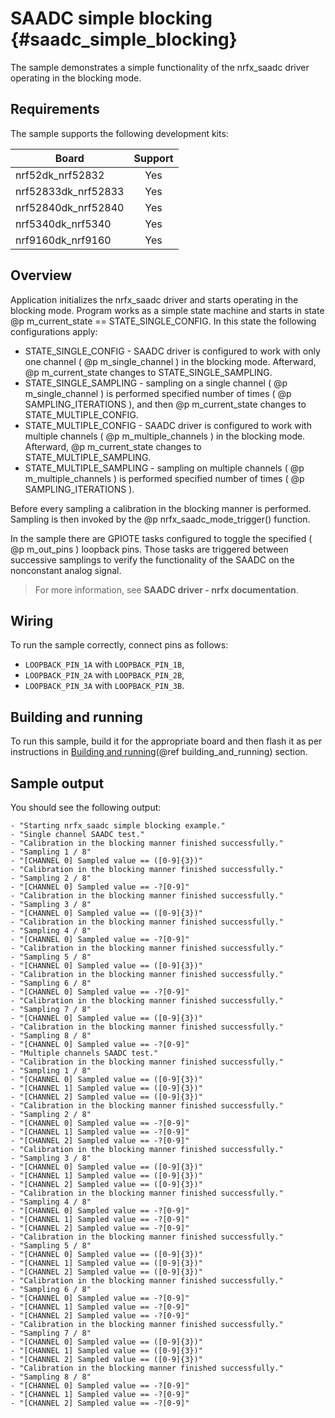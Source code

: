 # SAADC simple blocking {#saadc_simple_blocking}

The sample demonstrates a simple functionality of the nrfx_saadc driver operating in the blocking mode.

## Requirements

The sample supports the following development kits:

| **Board**           | **Support** |
|---------------------|:-----------:|
| nrf52dk_nrf52832    |     Yes     |
| nrf52833dk_nrf52833 |     Yes     |
| nrf52840dk_nrf52840 |     Yes     |
| nrf5340dk_nrf5340   |     Yes     |
| nrf9160dk_nrf9160   |     Yes     |
## Overview

Application initializes the nrfx_saadc driver and starts operating in the blocking mode.
Program works as a simple state machine and starts in state @p m_current_state == STATE_SINGLE_CONFIG.
In this state the following configurations apply:
- STATE_SINGLE_CONFIG - SAADC driver is configured to work with only one channel ( @p m_single_channel ) in the blocking mode.
  Afterward, @p m_current_state changes to STATE_SINGLE_SAMPLING.
- STATE_SINGLE_SAMPLING - sampling on a single channel ( @p m_single_channel ) is performed specified number of times ( @p SAMPLING_ITERATIONS ), and then @p m_current_state changes to STATE_MULTIPLE_CONFIG.
- STATE_MULTIPLE_CONFIG - SAADC driver is configured to work with multiple channels ( @p m_multiple_channels ) in the blocking mode.
  Afterward, @p m_current_state changes to STATE_MULTIPLE_SAMPLING.
- STATE_MULTIPLE_SAMPLING - sampling on multiple channels ( @p m_multiple_channels ) is performed specified number of times ( @p SAMPLING_ITERATIONS ).

Before every sampling a calibration in the blocking manner is performed.
Sampling is then invoked by the @p nrfx_saadc_mode_trigger() function.

In the sample there are GPIOTE tasks configured to toggle the specified ( @p m_out_pins ) loopback pins.
Those tasks are triggered between successive samplings to verify the functionality of the SAADC on the nonconstant analog signal.

> For more information, see **SAADC driver - nrfx documentation**.

## Wiring

To run the sample correctly, connect pins as follows:
* `LOOPBACK_PIN_1A` with `LOOPBACK_PIN_1B`,
* `LOOPBACK_PIN_2A` with `LOOPBACK_PIN_2B`,
* `LOOPBACK_PIN_3A` with `LOOPBACK_PIN_3B`.

## Building and running

To run this sample, build it for the appropriate board and then flash it as per instructions in [Building and running](@ref building_and_running) section.

## Sample output

You should see the following output:
```
- "Starting nrfx_saadc simple blocking example."
- "Single channel SAADC test."
- "Calibration in the blocking manner finished successfully."
- "Sampling 1 / 8"
- "[CHANNEL 0] Sampled value == ([0-9]{3})"
- "Calibration in the blocking manner finished successfully."
- "Sampling 2 / 8"
- "[CHANNEL 0] Sampled value == -?[0-9]"
- "Calibration in the blocking manner finished successfully."
- "Sampling 3 / 8"
- "[CHANNEL 0] Sampled value == ([0-9]{3})"
- "Calibration in the blocking manner finished successfully."
- "Sampling 4 / 8"
- "[CHANNEL 0] Sampled value == -?[0-9]"
- "Calibration in the blocking manner finished successfully."
- "Sampling 5 / 8"
- "[CHANNEL 0] Sampled value == ([0-9]{3})"
- "Calibration in the blocking manner finished successfully."
- "Sampling 6 / 8"
- "[CHANNEL 0] Sampled value == -?[0-9]"
- "Calibration in the blocking manner finished successfully."
- "Sampling 7 / 8"
- "[CHANNEL 0] Sampled value == ([0-9]{3})"
- "Calibration in the blocking manner finished successfully."
- "Sampling 8 / 8"
- "[CHANNEL 0] Sampled value == -?[0-9]"
- "Multiple channels SAADC test."
- "Calibration in the blocking manner finished successfully."
- "Sampling 1 / 8"
- "[CHANNEL 0] Sampled value == ([0-9]{3})"
- "[CHANNEL 1] Sampled value == ([0-9]{3})"
- "[CHANNEL 2] Sampled value == ([0-9]{3})"
- "Calibration in the blocking manner finished successfully."
- "Sampling 2 / 8"
- "[CHANNEL 0] Sampled value == -?[0-9]"
- "[CHANNEL 1] Sampled value == -?[0-9]"
- "[CHANNEL 2] Sampled value == -?[0-9]"
- "Calibration in the blocking manner finished successfully."
- "Sampling 3 / 8"
- "[CHANNEL 0] Sampled value == ([0-9]{3})"
- "[CHANNEL 1] Sampled value == ([0-9]{3})"
- "[CHANNEL 2] Sampled value == ([0-9]{3})"
- "Calibration in the blocking manner finished successfully."
- "Sampling 4 / 8"
- "[CHANNEL 0] Sampled value == -?[0-9]"
- "[CHANNEL 1] Sampled value == -?[0-9]"
- "[CHANNEL 2] Sampled value == -?[0-9]"
- "Calibration in the blocking manner finished successfully."
- "Sampling 5 / 8"
- "[CHANNEL 0] Sampled value == ([0-9]{3})"
- "[CHANNEL 1] Sampled value == ([0-9]{3})"
- "[CHANNEL 2] Sampled value == ([0-9]{3})"
- "Calibration in the blocking manner finished successfully."
- "Sampling 6 / 8"
- "[CHANNEL 0] Sampled value == -?[0-9]"
- "[CHANNEL 1] Sampled value == -?[0-9]"
- "[CHANNEL 2] Sampled value == -?[0-9]"
- "Calibration in the blocking manner finished successfully."
- "Sampling 7 / 8"
- "[CHANNEL 0] Sampled value == ([0-9]{3})"
- "[CHANNEL 1] Sampled value == ([0-9]{3})"
- "[CHANNEL 2] Sampled value == ([0-9]{3})"
- "Calibration in the blocking manner finished successfully."
- "Sampling 8 / 8"
- "[CHANNEL 0] Sampled value == -?[0-9]"
- "[CHANNEL 1] Sampled value == -?[0-9]"
- "[CHANNEL 2] Sampled value == -?[0-9]"
```
[//]: #
[Building and running]: <../../../README.md#building-and-running>
